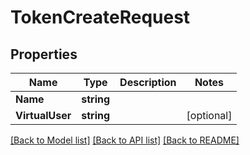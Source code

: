 # TokenCreateRequest

## Properties
Name | Type | Description | Notes
------------ | ------------- | ------------- | -------------
**Name** | **string** |  | 
**VirtualUser** | **string** |  | [optional] 

[[Back to Model list]](../README.md#documentation-for-models) [[Back to API list]](../README.md#documentation-for-api-endpoints) [[Back to README]](../README.md)


